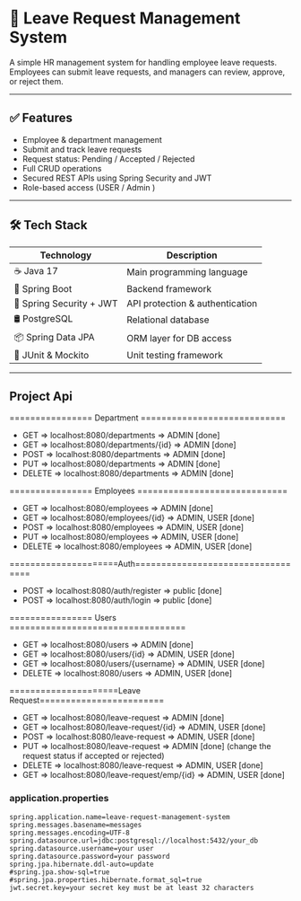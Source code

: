 # 🏢 Leave Request Management System

A simple HR management system for handling employee leave requests.  
Employees can submit leave requests, and managers can review, approve, or reject them.

---

## ✅ Features

- Employee & department management
- Submit and track leave requests
- Request status: Pending / Accepted / Rejected
- Full CRUD operations
- Secured REST APIs using Spring Security and JWT
- Role-based access (USER / Admin )

---

## 🛠 Tech Stack

| Technology               | Description                     |
|--------------------------|---------------------------------|
| ☕ Java 17                | Main programming language       |
| 🌱 Spring Boot           | Backend framework               |
| 🔐 Spring Security + JWT | API protection & authentication |
| 🛢 PostgreSQL            | Relational database             |
| 📦 Spring Data JPA       | ORM layer for DB access         |
| 🧪 JUnit & Mockito       | Unit testing framework          |

---

## Project Api

================ Department ============================

- GET => localhost:8080/departments => ADMIN        [done]
- GET => localhost:8080/departments/{id} => ADMIN        [done]
- POST => localhost:8080/departments => ADMIN        [done]
- PUT => localhost:8080/departments => ADMIN        [done]
- DELETE => localhost:8080/departments => ADMIN        [done]

================ Employees =============================

- GET => localhost:8080/employees => ADMIN        [done]
- GET => localhost:8080/employees/{id} => ADMIN, USER  [done]
- POST => localhost:8080/employees => ADMIN, USER  [done]
- PUT => localhost:8080/employees => ADMIN, USER  [done]
- DELETE => localhost:8080/employees => ADMIN, USER  [done]

=====================Auth==================================

- POST => localhost:8080/auth/register => public       [done]
- POST => localhost:8080/auth/login => public       [done]

================ Users ==================================

- GET => localhost:8080/users => ADMIN        [done]
- GET => localhost:8080/users/{id} => ADMIN, USER  [done]
- GET => localhost:8080/users/{username} => ADMIN, USER  [done]
- DELETE => localhost:8080/users => ADMIN, USER  [done]

=====================Leave Request========================

- GET => localhost:8080/leave-request => ADMIN        [done]
- GET => localhost:8080/leave-request/{id} => ADMIN, USER  [done]
- POST => localhost:8080/leave-request => ADMIN, USER  [done]
- PUT => localhost:8080/leave-request => ADMIN        [done]    (change the request status if accepted or rejected)
- DELETE => localhost:8080/leave-request => ADMIN, USER  [done]
- GET => localhost:8080/leave-request/emp/{id} => ADMIN, USER  [done]

### application.properties

    spring.application.name=leave-request-management-system
    spring.messages.basename=messages
    spring.messages.encoding=UTF-8
    spring.datasource.url=jdbc:postgresql://localhost:5432/your_db
    spring.datasource.username=your user
    spring.datasource.password=your password
    spring.jpa.hibernate.ddl-auto=update
    #spring.jpa.show-sql=true
    #spring.jpa.properties.hibernate.format_sql=true
    jwt.secret.key=your secret key must be at least 32 characters

